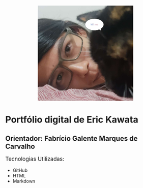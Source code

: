 <meta charset="UTF-8">
<p align="center">
    <img src="./mgt/IMG_20240309_191424.jpg" alt="foto" style="width: 300px; height: 300px;">
</p>
<h1>Portfólio digital de Eric Kawata</h1>
<h2>Orientador: Fabrício Galente Marques de Carvalho</h2>

<p style="font-size: 17px;">
    Tecnologias Utilizadas:
    <ul>
        <li>GitHub</li>
        <li>HTML</li>
        <li>Markdown</li>
    </ul>
</p>
